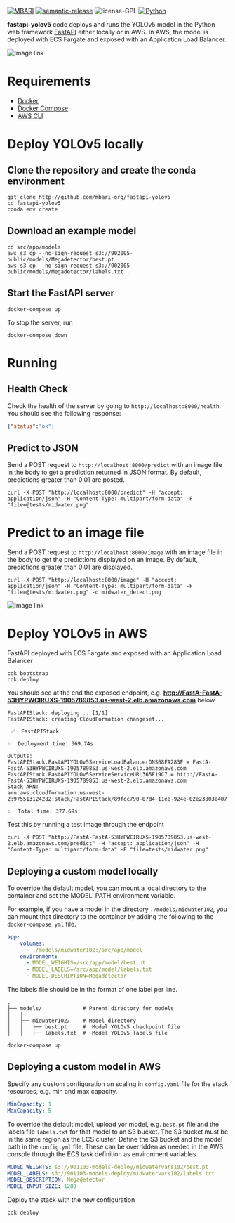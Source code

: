 [![MBARI](https://www.mbari.org/wp-content/uploads/2014/11/logo-mbari-3b.png)](http://www.mbari.org)
[![semantic-release](https://img.shields.io/badge/%20%20%F0%9F%93%A6%F0%9F%9A%80-semantic--release-e10079.svg)](https://github.com/semantic-release/semantic-release)
![license-GPL](https://img.shields.io/badge/license-GPL-blue)
[![Python](https://img.shields.io/badge/language-Python-blue.svg)](https://www.python.org/downloads/)

**fastapi-yolov5** code deploys and runs the YOLOv5 model in the Python web framework [FastAPI](https://fastapi.tiangolo.com/) either locally or in AWS.
In AWS, the model is deployed with ECS Fargate and exposed with an Application Load Balancer.
  

![Image link ](api_example.jpg)

# Requirements

- [Docker](https://docs.docker.com/get-docker/)
- [Docker Compose](https://docs.docker.com/compose/install/)
- [AWS CLI](https://docs.aws.amazon.com/cli/latest/userguide/cli-chap-install.html)

# Deploy YOLOv5 locally

## Clone the repository and create the conda environment
```shell
git clone http://github.com/mbari-org/fastapi-yolov5
cd fastapi-yolov5
conda env create
```

## Download an example model

```shell
cd src/app/models
aws s3 cp --no-sign-request s3://902005-public/models/Megadetector/best.pt .
aws s3 cp --no-sign-request s3://902005-public/models/Megadetector/labels.txt .
```

## Start the FastAPI server

```shell
docker-compose up
```
To stop the server, run
```shell
docker-compose down
```

# Running

## Health Check
Check the health of the server by going to `http://localhost:8000/health`.  You should see the following response:

```json
{"status":"ok"}
```

## Predict to JSON

Send a POST request to `http://localhost:8000/predict` with an image file in the body to get a prediction returned in JSON format.
By default, predictions greater than 0.01 are posted.

```shell
curl -X POST "http://localhost:8000/predict" -H "accept: application/json" -H "Content-Type: multipart/form-data" -F "file=@tests/midwater.png"
```

# Predict to an image file

Send a POST request to `http://localhost:8000/image` with an image file in the body to get the predictions displayed on an image.
By default, predictions greater than 0.01 are displayed.

```shell
curl -X POST "http://localhost:8000/image" -H "accept: application/json" -H "Content-Type: multipart/form-data" -F "file=@tests/midwater.png" -o midwater_detect.png
```

![Image link ](tests/midwater_predict_to_image.png)
 


# Deploy YOLOv5 in AWS

FastAPI deployed with ECS Fargate and exposed with an Application Load Balancer

```shell
cdk bootstrap
cdk deploy
```

You should see at the end the exposed endpoint, e.g. **http://FastA-FastA-53HYPWCIRUXS-1905789853.us-west-2.elb.amazonaws.com** below.


```shell
FastAPIStack: deploying... [1/1]
FastAPIStack: creating CloudFormation changeset...

 ✅  FastAPIStack

✨  Deployment time: 369.74s

Outputs:
FastAPIStack.FastAPIYOLOv5ServiceLoadBalancerDNS68FA283F = FastA-FastA-53HYPWCIRUXS-1905789853.us-west-2.elb.amazonaws.com
FastAPIStack.FastAPIYOLOv5ServiceServiceURL365F19C7 = http://FastA-FastA-53HYPWCIRUXS-1905789853.us-west-2.elb.amazonaws.com
Stack ARN:
arn:aws:cloudformation:us-west-2:975513124282:stack/FastAPIStack/89fcc790-07d4-11ee-924e-02e23803e407

✨  Total time: 377.69s
```

Test this by running a test image through the endpoint

```
curl -X POST "http://FastA-FastA-53HYPWCIRUXS-1905789853.us-west-2.elb.amazonaws.com/predict" -H "accept: application/json" -H "Content-Type: multipart/form-data" -F "file=tests/midwater.png"
```

## Deploying a custom model locally

To override the default model, you can mount a local directory to the container and set the MODEL_PATH environment variable.

For example, if you have a model in the directory `./models/midwater102`, you can mount that directory to the container by adding 
the following to the `docker-compose.yml` file.

```yaml
app:
    volumes:
      - ./models/midwater102:/src/app/model
    environment:
      - MODEL_WEIGHTS=/src/app/model/best.pt
      - MODEL_LABELS=/src/app/model/labels.txt
      - MODEL_DESCRIPTION=Megadetector
```
 
The labels file should be in the format of one label per line.

```
.
├── models/             # Parent directory for models
│   │
│   ├── midwater102/    # Model directory
│   │   ├── best.pt     #  Model YOLOv5 checkpoint file
│   │   ├── labels.txt  #  Model YOLOv5 labels file

```

```shell
docker-compose up
```

## Deploying a custom model in AWS

Specify any custom configuration on scaling in `config.yaml` file for the stack resources, e.g. min and max capacity.

```yaml
MinCapacity: 1
MaxCapacity: 5
```

To override the default model, upload yor model, e.g. `best.pt` file and the labels file `labels.txt` for that model to an S3 bucket.
The S3 bucket must be in the same region as the ECS cluster. Define the S3 bucket and the model path in the `config.yml` file.
These can be overridden as needed in the AWS console through the ECS task definition as environment variables.

```yaml
MODEL_WEIGHTS: s3://901103-models-deploy/midwatervars102/best.pt
MODEL_LABELS: s3://901103-models-deploy/midwatervars102/labels.txt
MODEL_DESCRIPTION: Megadetector
MODEL_INPUT_SIZE: 1280
```

Deploy the stack with the new configuration

```shell
cdk deploy
```
